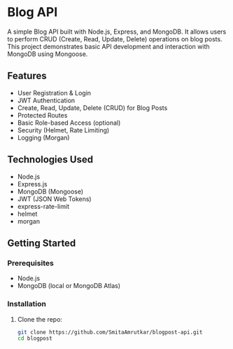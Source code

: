 # Blog API

A simple Blog API built with Node.js, Express, and MongoDB. It allows users to perform CRUD (Create, Read, Update, Delete) operations on blog posts. This project demonstrates basic API development and interaction with MongoDB using Mongoose.

## Features

- User Registration & Login
- JWT Authentication
- Create, Read, Update, Delete (CRUD) for Blog Posts
- Protected Routes
- Basic Role-based Access (optional)
- Security (Helmet, Rate Limiting)
- Logging (Morgan)

## Technologies Used

- Node.js
- Express.js
- MongoDB (Mongoose)
- JWT (JSON Web Tokens)
- express-rate-limit
- helmet
- morgan

## Getting Started

### Prerequisites

- Node.js
- MongoDB (local or MongoDB Atlas)

### Installation

1. Clone the repo:

   ```bash
   git clone https://github.com/SmitaAmrutkar/blogpost-api.git
   cd blogpost
